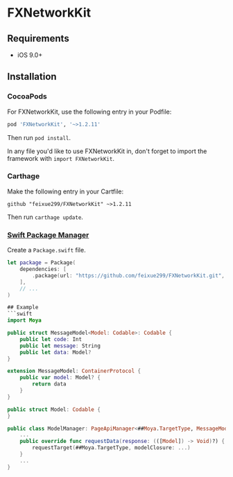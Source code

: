 # FXNetworkKit

## Requirements
- iOS 9.0+
 
## Installation

### CocoaPods

For FXNetworkKit, use the following entry in your Podfile:

```rb
pod 'FXNetworkKit', '~>1.2.11'
```

Then run `pod install`.

In any file you'd like to use FXNetworkKit in, don't forget to
import the framework with `import FXNetworkKit`.


### Carthage

Make the following entry in your Cartfile:

```
github "feixue299/FXNetworkKit" ~>1.2.11
```

Then run `carthage update`.

### [Swift Package Manager](https://github.com/apple/swift-package-manager)

Create a `Package.swift` file.

```swift
let package = Package(
    dependencies: [
        .package(url: "https://github.com/feixue299/FXNetworkKit.git", from: "1.2.11")
    ],
    // ...
)

## Example
```swift
import Moya

public struct MessageModel<Model: Codable>: Codable {
    public let code: Int
    public let message: String
    public let data: Model?
}

extension MessageModel: ContainerProtocol {
    public var model: Model? {
        return data
    }
}

public struct Model: Codable {
}

public class ModelManager: PageApiManager<##Moya.TargetType, MessageModel<[Model]>, Model> {
    ...
    public override func requestData(response: (([Model]) -> Void)?) {
        requestTarget(##Moya.TargetType, modelClosure: ...)
    }
    ...
}

```


